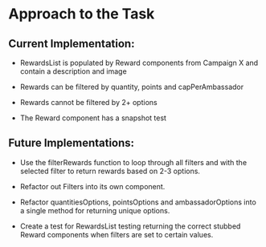 # Approach to the Task

## Current Implementation:
* RewardsList is populated by Reward components from Campaign X and contain a description and image

* Rewards can be filtered by quantity, points and capPerAmbassador

* Rewards cannot be filtered by 2+ options

* The Reward component has a snapshot test


## Future Implementations:
* Use the filterRewards function to loop through all filters and with the selected filter to return rewards based on 2-3 options.
 
* Refactor out Filters into its own component.

* Refactor quantitiesOptions, pointsOptions and ambassadorOptions into a single method for returning unique options.

* Create a test for RewardsList testing returning the correct stubbed Reward components when filters are set to certain values.